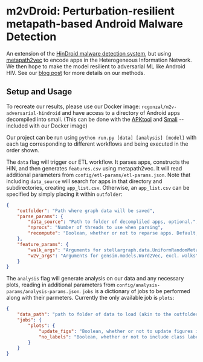 # m2vDroid: Perturbation-resilient metapath-based Android Malware Detection
An extension of the [HinDroid malware detection system](https://www.cse.ust.hk/~yqsong/papers/2017-KDD-HINDROID.pdf), but using [metapath2vec](https://ericdongyx.github.io/metapath2vec/m2v.html) to encode apps in the Heterogeneous Information Network. We then hope to make the model resilient to adversarial ML like Android HIV. See our [blog post](https://rcgonzalez9061.github.io/m2v-adversarial-hindroid/) for more details on our methods.

## Setup and Usage
To recreate our results, please use our Docker image: `rcgonzal/m2v-adversarial-hindroid` and have access to a directory of Android apps decompiled into smali. (This can be done with the [APKtool](https://ibotpeaches.github.io/Apktool/) and [Smali](https://github.com/JesusFreke/smali) -- included with our Docker image)

Our project can be run using `python run.py [data] [analysis] [model]` with each tag corresponding to different workflows and being executed in the order shown.

The `data` flag will trigger our ETL workflow. It parses apps, constructs the HIN, and then generates `features.csv` using metapath2vec. It will read additional parameters from `config/etl-params/etl-params.json`. Note that including `data_source` will search for apps in that directory and subdirectories, creating `app_list.csv`. Otherwise, an `app_list.csv` can be specified by simply placing it within `outfolder`:

```json
{
    "outfolder": "Path where graph data will be saved",
    "parse_params": {
        "data_source": "Path to folder of decompliled apps, optional.",
        "nprocs": "Number of threads to use when parsing",
        "recompute": "Boolean, whether or not to reparse apps. Default, skips apps that exist in app data heap"   
    },
    "feature_params": {
        "walk_args": "Arguments for stellargraph.data.UniformRandomMetaPathWalk",
        "w2v_args": "Arguments for gensim.models.Word2Vec, excl. walks"
    }
}
```

The `analysis` flag will generate analysis on our data and any necessary plots, reading in additional parameters from `config/analysis-params/analysis-params.json`. `jobs` is a dictionary of jobs to be performed along with their parmeters. Currently the only available job is `plots`:

```json
{
    "data_path": "path to folder of data to load (akin to the outfolder in etl-params)",
    "jobs": {
        "plots": {
            "update_figs": "Boolean, whether or not to update figures in report and blog post",
            "no_labels": "Boolean, whether or not to include class labels on plots"
        }
    }
}
```

